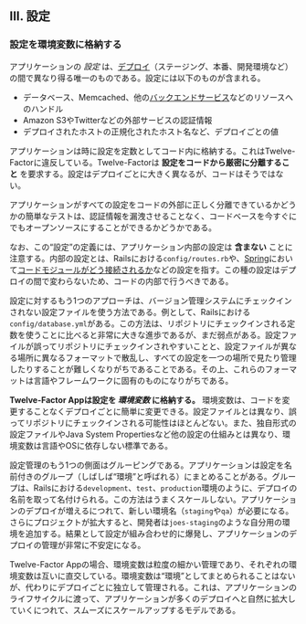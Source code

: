## III. 設定
### 設定を環境変数に格納する

アプリケーションの *設定* は、[デプロイ](./codebase)（ステージング、本番、開発環境など）の間で異なり得る唯一のものである。設定には以下のものが含まれる。

* データベース、Memcached、他の[バックエンドサービス](./backing-services)などのリソースへのハンドル 
* Amazon S3やTwitterなどの外部サービスの認証情報
* デプロイされたホストの正規化されたホスト名など、デプロイごとの値

アプリケーションは時に設定を定数としてコード内に格納する。これはTwelve-Factorに違反している。Twelve-Factorは **設定をコードから厳密に分離すること** を要求する。設定はデプロイごとに大きく異なるが、コードはそうではない。

アプリケーションがすべての設定をコードの外部に正しく分離できているかどうかの簡単なテストは、認証情報を漏洩させることなく、コードベースを今すぐにでもオープンソースにすることができるかどうかである。

なお、この“設定”の定義には、アプリケーション内部の設定は **含まない** ことに注意する。内部の設定とは、Railsにおける`config/routes.rb`や、[Spring](http://www.springsource.org/)において[コードモジュールがどう接続されるか](http://static.springsource.org/spring/docs/2.5.x/reference/beans.html)などの設定を指す。この種の設定はデプロイの間で変わらないため、コードの内部で行うべきである。

設定に対するもう1つのアプローチは、バージョン管理システムにチェックインされない設定ファイルを使う方法である。例として、Railsにおける`config/database.yml`がある。この方法は、リポジトリにチェックインされる定数を使うことに比べると非常に大きな進歩であるが、まだ弱点がある。設定ファイルが誤ってリポジトリにチェックインされやすいことと、設定ファイルが異なる場所に異なるフォーマットで散乱し、すべての設定を一つの場所で見たり管理したりすることが難しくなりがちであることである。その上、これらのフォーマットは言語やフレームワークに固有のものになりがちである。

**Twelve-Factor Appは設定を *環境変数* に格納する。** 環境変数は、コードを変更することなくデプロイごとに簡単に変更できる。設定ファイルとは異なり、誤ってリポジトリにチェックインされる可能性はほとんどない。また、独自形式の設定ファイルやJava System Propertiesなど他の設定の仕組みとは異なり、環境変数は言語やOSに依存しない標準である。

設定管理のもう1つの側面はグルーピングである。アプリケーションは設定を名前付きのグループ（しばしば“環境”と呼ばれる）にまとめることがある。グループは、Railsにおける`development`、`test`、`production`環境のように、デプロイの名前を取って名付けられる。この方法はうまくスケールしない。アプリケーションのデプロイが増えるにつれて、新しい環境名（`staging`や`qa`）が必要になる。さらにプロジェクトが拡大すると、開発者は`joes-staging`のような自分用の環境を追加する。結果として設定が組み合わせ的に爆発し、アプリケーションのデプロイの管理が非常に不安定になる。

Twelve-Factor Appの場合、環境変数は粒度の細かい管理であり、それぞれの環境変数は互いに直交している。環境変数は“環境”としてまとめられることはないが、代わりにデプロイごとに独立して管理される。これは、アプリケーションのライフサイクルに渡って、アプリケーションが多くのデプロイへと自然に拡大していくにつれて、スムーズにスケールアップするモデルである。
